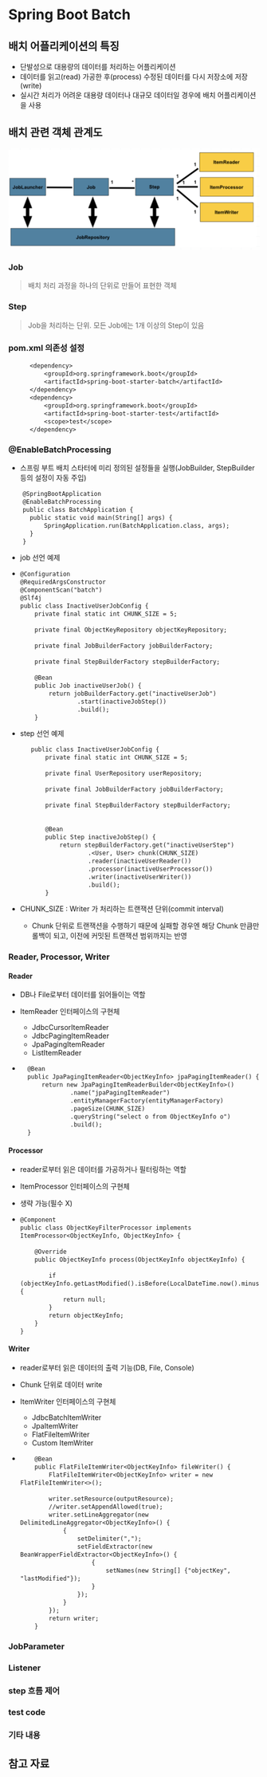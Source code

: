 # Spring Boot Batch


## 배치 어플리케이션의 특징 
- 단발성으로 대용량의 데이터를 처리하는 어플리케이션
- 데이터를 읽고(read) 가공한 후(process) 수정된 데이터를 다시 저장소에 저장(write)
- 실시간 처리가 어려운 대용량 데이터나 대규모 데이터일 경우에 배치 어플리케이션을 사용

## 배치 관련 객체 관계도

![batch_relation](./image/batch_relation.png)

### Job
 > 배치 처리 과정을 하나의 단위로 만들어 표현한 객체

### Step
 > Job을 처리하는 단위. 모든 Job에는 1개 이상의 Step이 있음

### pom.xml 의존성 설정
  ```
        <dependency>
            <groupId>org.springframework.boot</groupId>
            <artifactId>spring-boot-starter-batch</artifactId>
        </dependency>
        <dependency>
            <groupId>org.springframework.boot</groupId>
            <artifactId>spring-boot-starter-test</artifactId>
            <scope>test</scope>
        </dependency>
  ```    

### @EnableBatchProcessing

  - 스프링 부트 배치 스타터에 미리 정의된 설정들을 실행(JobBuilder, StepBuilder 등의 설정이 자동 주입)
  ```
      @SpringBootApplication
      @EnableBatchProcessing
      public class BatchApplication {
      	public static void main(String[] args) {
      		SpringApplication.run(BatchApplication.class, args);
      	}
      }
  ```
   

  
  - job 선언 예제  

  - ```
    @Configuration
    @RequiredArgsConstructor
    @ComponentScan("batch")
    @Slf4j
    public class InactiveUserJobConfig {
        private final static int CHUNK_SIZE = 5;
    
        private final ObjectKeyRepository objectKeyRepository;
    
        private final JobBuilderFactory jobBuilderFactory;
    
        private final StepBuilderFactory stepBuilderFactory;
    
        @Bean
        public Job inactiveUserJob() {
            return jobBuilderFactory.get("inactiveUserJob")
                    .start(inactiveJobStep())
                    .build();
        }
    ```
   
   - step 선언 예제
   
     ```
        public class InactiveUserJobConfig {
            private final static int CHUNK_SIZE = 5;
        
            private final UserRepository userRepository;
        
            private final JobBuilderFactory jobBuilderFactory;
        
            private final StepBuilderFactory stepBuilderFactory;
        
        
            @Bean
            public Step inactiveJobStep() {
                return stepBuilderFactory.get("inactiveUserStep")
                        .<User, User> chunk(CHUNK_SIZE)
                        .reader(inactiveUserReader())
                        .processor(inactiveUserProcessor())
                        .writer(inactiveUserWriter())
                        .build();
            }
        ```
        
  - CHUNK_SIZE : Writer 가 처리하는 트랜잭션 단위(commit interval)
    - Chunk 단위로 트랜잭션을 수행하기 때문에 실패할 경우엔 해당 Chunk 만큼만 롤백이 되고, 이전에 커밋된 트랜잭션 범위까지는 반영

### Reader, Processor, Writer 

#### Reader
  - DB나 File로부터 데이터를 읽어들이는 역할
  - ItemReader 인터페이스의 구현체
    - JdbcCursorItemReader
    - JdbcPagingItemReader
    - JpaPagingItemReader
    - ListItemReader
     
     
- ```
    @Bean
    public JpaPagingItemReader<ObjectKeyInfo> jpaPagingItemReader() {
        return new JpaPagingItemReaderBuilder<ObjectKeyInfo>()
                .name("jpaPagingItemReader")
                .entityManagerFactory(entityManagerFactory)
                .pageSize(CHUNK_SIZE)
                .queryString("select o from ObjectKeyInfo o")
                .build();
    }
  ```


#### Processor

  - reader로부터 읽은 데이터를 가공하거나 필터링하는 역할
  - ItemProcessor 인터페이스의 구현체
  - 생략 가능(필수 X)
  
- ```  
  @Component
  public class ObjectKeyFilterProcessor implements ItemProcessor<ObjectKeyInfo, ObjectKeyInfo> {
  
      @Override
      public ObjectKeyInfo process(ObjectKeyInfo objectKeyInfo) {
  
          if (objectKeyInfo.getLastModified().isBefore(LocalDateTime.now().minusYears(1L))) {
              return null;
          }
          return objectKeyInfo;
      }
  }
  ```
  
#### Writer

 - reader로부터 읽은 데이터의 출력 기능(DB, File, Console)
 - Chunk 단위로 데이터 write
 - ItemWriter 인터페이스의 구현체
   - JdbcBatchItemWriter
   - JpaItemWriter
   - FlatFileItemWriter
   - Custom ItemWriter
 
- ```  
      @Bean
      public FlatFileItemWriter<ObjectKeyInfo> fileWriter() {
          FlatFileItemWriter<ObjectKeyInfo> writer = new FlatFileItemWriter<>();
  
          writer.setResource(outputResource);
          //writer.setAppendAllowed(true);
          writer.setLineAggregator(new DelimitedLineAggregator<ObjectKeyInfo>() {
              {
                  setDelimiter(",");
                  setFieldExtractor(new BeanWrapperFieldExtractor<ObjectKeyInfo>() {
                      {
                          setNames(new String[] {"objectKey", "lastModified"});
                      }
                  });
              }
          });
          return writer;
      }
  ```
  
### JobParameter

   

### Listener

### step 흐름 제어

### test code


### 기타 내용 

  
## 참고 자료

 